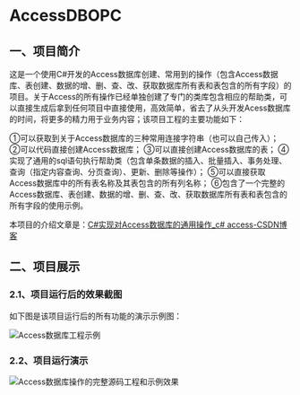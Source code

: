 # AccessDBOPC
## 一、项目简介

​	这是一个使用C#开发的Access数据库创建、常用到的操作（包含Access数据库、表创建、数据的增、删、查、改、获取数据库所有表和表包含的所有字段）的项目。关于Access的所有操作已经单独创建了专门的类库包含相应的帮助类，可以直接生成后拿到任何项目中直接使用，高效简单，省去了从头开发Acess数据库的时间，将更多的精力用于业务内容；该项目工程的主要功能如下：

①可以获取到关于Access数据库的三种常用连接字符串（也可以自己传入）；
②可以代码直接创建Access数据库；
③可以直接创建Access数据库的表；
④实现了通用的sql语句执行帮助类（包含单条数据的插入、批量插入、事务处理、查询（指定内容查询、分页查询）、更新、删除等操作）；
⑤可以直接获取Access数据库中的所有表名称及其表包含的所有列名称；
⑥包含了一个完整的Access数据库、表创建、数据的增、删、查、改、获取数据库所有表和表包含的所有字段的使用示例。

本项目的介绍文章是：[C#实现对Access数据库的通用操作_c# access-CSDN博客](https://coffeemilk.blog.csdn.net/article/details/124233626)

## 二、项目展示

### 2.1、项目运行后的效果截图

如下图是该项目运行后的所有功能的演示示例图：

![Access数据库工程示例](F:\0-MyCreateCrouse\付费资源\AccessDBOPC\Access数据库工程示例.png)

### 2.2、项目运行演示

![Access数据库操作的完整源码工程和示例效果](F:\0-MyCreateCrouse\付费资源\AccessDBOPC\Access数据库操作的完整源码工程和示例效果.gif)
